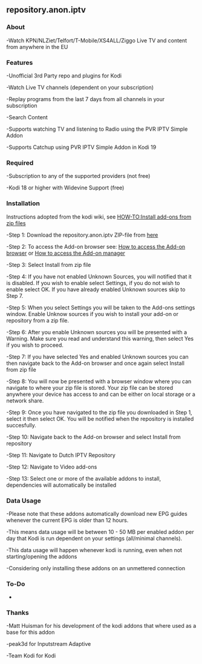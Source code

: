 ## repository.anon.iptv

### About

-Watch KPN/NLZiet/Telfort/T-Mobile/XS4ALL/Ziggo Live TV and content from anywhere in the EU

### Features

-Unofficial 3rd Party repo and plugins for Kodi

-Watch Live TV channels (dependent on your subscription)

-Replay programs from the last 7 days from all channels in your subscription

-Search Content

-Supports watching TV and listening to Radio using the PVR IPTV Simple Addon

-Supports Catchup using PVR IPTV Simple Addon in Kodi 19

### Required

-Subscription to any of the supported providers (not free)

-Kodi 18 or higher with Widevine Support (free)

### Installation
Instructions adopted from the kodi wiki, see [HOW-TO:Install add-ons from zip files](https://kodi.wiki/view/HOW-TO:Install_add-ons_from_zip_files)

-Step 1: Download the repository.anon.iptv ZIP-file from [here](https://github.com/dut-iptv/dut-iptv.github.io/raw/master/repository.anon.iptv-latest.zip)

-Step 2: To access the Add-on browser see: [How to access the Add-on browser](https://kodi.wiki/view/Add-on_manager#How_to_access_the_Add-on_browser) or [How to access the Add-on manager](https://kodi.wiki/view/Add-on_manager#How_to_access_the_Add-on_manager)

-Step 3: Select Install from zip file

-Step 4: If you have not enabled Unknown Sources, you will notified that it is disabled. If you wish to enable select Settings, if you do not wish to enable select OK. If you have already enabled Unknown sources skip to Step 7.

-Step 5: When you select Settings you will be taken to the Add-ons settings window. Enable Unknow sources if you wish to install your add-on or repository from a zip file.

-Step 6: After you enable Unknown sources you will be presented with a Warning. Make sure you read and understand this warning, then select Yes if you wish to proceed.

-Step 7: If you have selected Yes and enabled Unknown sources you can then navigate back to the Add-on browser and once again select Install from zip file

-Step 8: You will now be presented with a browser window where you can navigate to where your zip file is stored. Your zip file can be stored anywhere your device has access to and can be either on local storage or a network share.

-Step 9: Once you have navigated to the zip file you downloaded in Step 1, select it then select OK. You will be notified when the repository is installed succesfully.

-Step 10: Navigate back to the Add-on browser and select Install from repository

-Step 11: Navigate to Dutch IPTV Repository

-Step 12: Navigate to Video add-ons

-Step 13: Select one or more of the available addons to install, dependencies will automatically be installed

### Data Usage

-Please note that these addons automatically download new EPG guides whenever the current EPG is older than 12 hours.

-This means data usage will be between 10 - 50 MB per enabled addon per day that Kodi is run dependent on your settings (all/minimal channels).

-This data usage will happen whenever kodi is running, even when not starting/opening the addons

-Considering only installing these addons on an unmettered connection

### To-Do

-

### Thanks

-Matt Huisman for his development of the kodi addons that where used as a base for this addon

-peak3d for Inputstream Adaptive

-Team Kodi for Kodi